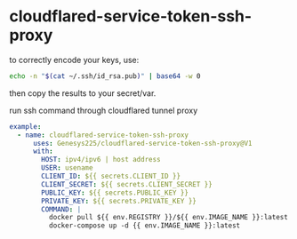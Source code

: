 # cloudflared-service-token-ssh-proxy

to correctly encode your keys, use:
```bash
echo -n "$(cat ~/.ssh/id_rsa.pub)" | base64 -w 0
```
then copy the results to your secret/var.

run ssh command through cloudflared tunnel proxy
```yml
example:
  - name: cloudflared-service-token-ssh-proxy
      uses: Genesys225/cloudflared-service-token-ssh-proxy@V1
      with:
        HOST: ipv4/ipv6 | host address
        USER: usename
        CLIENT_ID: ${{ secrets.CLIENT_ID }}
        CLIENT_SECRET: ${{ secrets.CLIENT_SECRET }}
        PUBLIC_KEY: ${{ secrets.PUBLIC_KEY }}
        PRIVATE_KEY: ${{ secrets.PRIVATE_KEY }}
        COMMAND: |
          docker pull ${{ env.REGISTRY }}/${{ env.IMAGE_NAME }}:latest
          docker-compose up -d {{ env.IMAGE_NAME }}:latest
```

